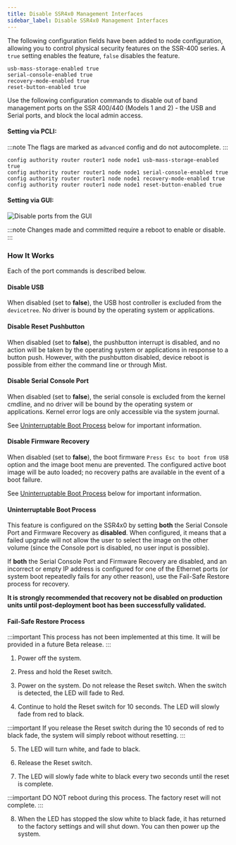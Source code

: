 ```yaml
---
title: Disable SSR4x0 Management Interfaces
sidebar_label: Disable SSR4x0 Management Interfaces
---
```


The following configuration fields have been added to node configuration, allowing you to control physical security features on the SSR-400 series. A `true` setting enables the feature, `false` disables the feature. 

```
usb-mass-storage-enabled true 
serial-console-enabled true 
recovery-mode-enabled true 
reset-button-enabled true
```
Use the following configuration commands to disable out of band management ports on the SSR 400/440 (Models 1 and 2) - the USB and Serial ports, and block the local admin access.

#### Setting via PCLI:

:::note
The flags are marked as `advanced` config and do not autocomplete.
:::

```
config authority router router1 node node1 usb-mass-storage-enabled true
config authority router router1 node node1 serial-console-enabled true
config authority router router1 node node1 recovery-mode-enabled true 
config authority router router1 node node1 reset-button-enabled true
```

#### Setting via GUI:

![Disable ports from the GUI](/img/sec-disable-ports-gui.png)

:::note
Changes made and committed require a reboot to enable or disable.
:::

### How It Works

Each of the port commands is described below.

#### Disable USB

When disabled (set to **false**), the USB host controller is excluded from the `devicetree`. No driver is bound by the operating system or applications.

#### Disable Reset Pushbutton

When disabled (set to **false**), the pushbutton interrupt is disabled, and no action will be taken by the operating system or applications in response to a button push. However, with the pushbutton disabled, device reboot is possible from either the command line or through Mist. 

#### Disable Serial Console Port

When disabled (set to **false**), the serial console is excluded from the kernel cmdline, and no driver will be bound by the operating system or applications. Kernel error logs are only accessible via the system journal.

See [Uninterruptable Boot Process](#uninterruptable-boot-process) below for important information.

#### Disable Firmware Recovery

When disabled (set to **false**), the boot firmware `Press Esc to boot from USB` option and the image boot menu are prevented. The configured active boot image will be auto loaded; no recovery paths are available in the event of a boot failure.

See [Uninterruptable Boot Process](#uninterruptable-boot-process) below for important information.

#### Uninterruptable Boot Process

This feature is configured on the SSR4x0 by setting **both** the Serial Console Port and Firmware Recovery as **disabled**. When configured, it means that a failed upgrade will not allow the user to select the image on the other volume (since the Console port is disabled, no user input is possible).  

If **both** the Serial Console Port and Firmware Recovery are disabled, and an incorrect or empty IP address is configured for one of the Ethernet ports (or system boot repeatedly fails for any other reason), use the Fail-Safe Restore process for recovery.

**It is strongly recommended that recovery not be disabled on production units until post-deployment boot has been successfully validated.**

#### Fail-Safe Restore Process

:::important
This process has not been implemented at this time. It will be provided in a future Beta release.
:::

1. Power off the system. 

2. Press and hold the Reset switch.

3. Power on the system. Do not release the Reset switch. When the switch is detected, the LED will fade to Red.

4. Continue to hold the Reset switch for 10 seconds. The LED will slowly fade from red to black. 

:::important
If you release the Reset switch during the 10 seconds of red to black fade, the system will simply reboot without resetting.
:::

5. The LED will turn white, and fade to black. 

6. Release the Reset switch.

7. The LED will slowly fade white to black every two seconds until the reset is complete. 

:::important
DO NOT reboot during this process. The factory reset will not complete.
:::

8. When the LED has stopped the slow white to black fade, it has returned to the factory settings and will shut down. You can then power up the system. 


